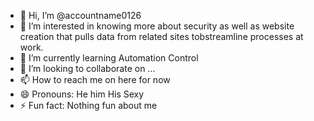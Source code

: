 - 👋 Hi, I’m @accountname0126
- 👀 I’m interested in knowing more about security as well as website creation that pulls data from related sites tobstreamline processes at work.
- 🌱 I’m currently learning Automation Control
- 💞️ I’m looking to collaborate on ...
- 📫 How to reach me on here for now 
- 😄 Pronouns: He him His Sexy
- ⚡ Fun fact: Nothing fun about me

<!---
accountname0126/accountname0126 is a ✨ special ✨ repository because its `README.md` (this file) appears on your GitHub profile.
You can click the Preview link to take a look at your changes.
--->
